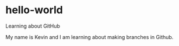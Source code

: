 # hello-world
Learning about GitHub

My name is Kevin and I am learning about making branches in Github.
